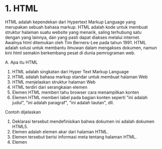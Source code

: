 # 1. HTML 
HTML adalah kependekan dari Hypertext Markup Language yang merupakan sebuah bahasa markup. HTML adalah kode untuk membuat struktur halaman suatu website yang menarik, saling terhubung satu dengan yang lainnya, dan yang pasti dapat diakses melalui internet. Awalnya html ditemukan oleh Tim Berners-Lee pada tahun 1991. HTML adalah solusi untuk membantu ilmuwan dalam mengakses dokumen, namun kini html semakin berkembang pesat di dunia pemrograman web.

A. Apa itu HTML
1. HTML adalah singkatan dari Hyper Text Markup Language
2. HTML adalah bahasa markup standar untuk membuat halaman Web
3. HTML menjelaskan struktur halaman Web
4. HTML terdiri dari serangkaian elemen
5. Elemen HTML memberi tahu browser cara menampilkan konten
6. Elemen HTML memberi label pada bagian konten seperti "ini adalah judul", "ini adalah paragraf", "ini adalah tautan", dll.

Contoh dijelaskan
1. Deklarasi tersebut <!DOCTYPE html>mendefinisikan bahwa dokumen ini adalah dokumen HTML5.
2. Elemen <html>adalah elemen akar dari halaman HTML.
3. Elemen tersebut <head>berisi informasi meta tentang halaman HTML.
4. Elemen <title>menentukan judul untuk halaman HTML (yang ditampilkan di bilah judul browser atau di tab halaman).
5. Elemen <body>mendefinisikan badan dokumen, dan merupakan wadah untuk semua konten yang terlihat, seperti judul, paragraf, gambar, hyperlink, tabel, daftar, dll.

B. Dokumen HTML

Semua dokumen HTML harus dimulai dengan deklarasi tipe dokumen: <!DOCTYPE html>. Dokumen HTML itu sendiri dimulai dengan <html>dan diakhiri dengan </html>. Bagian yang terlihat dari dokumen HTML adalah antara <body>dan </body>. Deklarasi tersebut <!DOCTYPE>mewakili tipe dokumen, dan membantu browser menampilkan halaman web dengan benar. Itu hanya boleh muncul sekali, di bagian atas halaman (sebelum tag HTML apa pun). Deklarasi ini <!DOCTYPE>tidak membedakan huruf besar-kecil. 

Atribut HTML memberikan informasi tambahan tentang elemen HTML.

C.	Atribut HTML
1. Semua elemen HTML dapat memiliki atribut
2. Atribut memberikan informasi tambahan tentang elemen
3. Atribut selalu ditentukan dalam tag awal
4. Atribut biasanya datang dalam pasangan nama/nilai seperti: name="value"
# Codingan coba.html
# <img width="749" alt="coba html" src="https://github.com/AdityaNugroho07/Pemrograman-web-1/assets/168439946/6422853d-138a-4904-9706-3c1af86205fd">
# Output coba.html
# <img width="355" alt="output coba html" src="https://github.com/AdityaNugroho07/Pemrograman-web-1/assets/168439946/a0787d26-4497-4739-a8e1-365dbfaf1912">
# <img width="342" alt="output coba html1" src="https://github.com/AdityaNugroho07/Pemrograman-web-1/assets/168439946/a7447149-5e3f-4293-ae79-ce3b497e8169">
D. HTML styles

Atribut HTML style digunakan untuk menambahkan gaya ke suatu elemen, warna, font, ukuran, dan lainnya. Atribut gaya HTML mengatur gaya suatu elemen HTM, dapat dilakukan dengan style atribut.

Ringkasan Bab
1. Gunakan style atribut untuk menata elemen HTML
2. Gunakan background-color untuk warna latar belakang
3. Gunakan color untuk warna teks
4. Gunakan font-family untuk font teks
5. Gunakan font-size untuk ukuran teks
6. Gunakan text-align untuk perataan teks
# Codingan Coba1.HTML
# <img width="395" alt="coba1 html" src="https://github.com/AdityaNugroho07/Pemrograman-web-1/assets/168439946/764ed8b8-9482-416f-9789-fba81846bd63">
# Output coba1.html
# <img width="368" alt="output coba1 html" src="https://github.com/AdityaNugroho07/Pemrograman-web-1/assets/168439946/d1e4cf1b-a5a6-4c59-80b1-5adf42666896">
# <img width="563" alt="output coba12 html" src="https://github.com/AdityaNugroho07/Pemrograman-web-1/assets/168439946/ebe6daca-511a-4ab7-8c2e-5a3c0dd47132">
# Codingan coba3.html
# <img width="608" alt="coba3 html" src="https://github.com/AdityaNugroho07/Pemrograman-web-1/assets/168439946/7a8fa44b-346b-405b-affb-22aa837f2f8f">
# Output coba3.html
# <img width="365" alt="output coba3 html" src="https://github.com/AdityaNugroho07/Pemrograman-web-1/assets/168439946/235524d7-fd49-4458-9973-4c0168092e11">
E. CSS Colors, Fonts and Sizes

Properti CSS color mendefinisikan warna teks yang akan digunakan. Properti font-family CSS mendefinisikan font yang akan digunakan. Properti CSS font-size menentukan ukuran teks yang akan digunakan.

Ringkasan Bab
1. Gunakan atribut HTML style untuk penataan gaya sebaris
2. Gunakan elemen HTML <style> untuk mendefinisikan CSS internal
3. Gunakan elemen HTML <link> untuk merujuk ke file CSS eksternal
4. Gunakan elemen HTML <head> untuk menyimpan elemen <style> dan <link>
5. Gunakan properti CSS color untuk warna teks
6. Gunakan properti CSS font-family untuk font teks
7. Gunakan properti CSS font-size untuk ukuran teks
8. Gunakan properti CSS border untuk batas
9. Gunakan properti CSS padding untuk ruang di dalam perbatasan
10. Gunakan properti CSS margin untuk ruang di luar batas
# Codingan coba4.html
# <img width="277" alt="coba4 html" src="https://github.com/AdityaNugroho07/Pemrograman-web-1/assets/168439946/f9b91793-6f5a-4ab7-a2fc-0aaeb9cf3af5">
# Output coba4.html
# <img width="366" alt="output coba4 html" src="https://github.com/AdityaNugroho07/Pemrograman-web-1/assets/168439946/d2d6ab36-ecaa-4468-92eb-5fce99c71121">

F. Computer code

HTML berisi beberapa elemen untuk mendefinisikan input pengguna dari kode komputer. 
Contoh:
<code>
x = 5;
y = 6;
z = x + y;
</code>
# Codingan computer code.html
# <img width="369" alt="computercode html" src="https://github.com/AdityaNugroho07/Pemrograman-web-1/assets/168439946/fe26472a-bd2d-40b3-9089-406eec93e409">
# Output computer code.html
# <img width="403" alt="output computer code html" src="https://github.com/AdityaNugroho07/Pemrograman-web-1/assets/168439946/cdb42bfe-fe1c-4ac6-a01f-6a3168e993f2">
G. Div Element HTML

Elemen tersebut digunakan sebagai wadah untuk elemen HTML lainnya. Elemen ini secara default adalah elemen blok, artinya elemen ini mengambil semua lebar yang tersedia, dan dilengkapi dengan jeda baris sebelum dan sesudahnya. Elemen tersebut tidak memiliki atribut yang diperlukan, tetapi style, class dan id bersifat umum. 
# Codingan div element.html
# <img width="350" alt="div element html" src="https://github.com/AdityaNugroho07/Pemrograman-web-1/assets/168439946/85fe7951-cc44-422b-8d8b-0e886ae173f7">
# Output div element.html
# <img width="447" alt="output div element html" src="https://github.com/AdityaNugroho07/Pemrograman-web-1/assets/168439946/1bdaab72-f946-4e0b-b244-a6cffcf750c5">
H. HTML Entities

Karakter yang dicadangkan dalam HTML harus diganti dengan entitas:
1. <(kurang dari)=<
2. >(lebih besar dari)=>

Jika menggunakan tanda kurang dari < atau lebih besar dari > dalam teks HTML, browser mungkin mencapurkannya dengan tag. Nama entitas atau nomor entitas dapat digunakan untuk menampilkan karakter HTML yang dicadangkan.

Contoh nama entitas:
   &entity_name;
Contoh nomor entitas:
   &entity_number;
# Codingan entities.html
# <img width="356" alt="entities html" src="https://github.com/AdityaNugroho07/Pemrograman-web-1/assets/168439946/b09b17af-afcb-4eb0-84cc-b6596a596c24">
# Output entities.html
# <img width="449" alt="output entities html" src="https://github.com/AdityaNugroho07/Pemrograman-web-1/assets/168439946/8c0b5550-1525-4b31-b9c8-b38ff1ba88ce">

I. HTML File Paths

Jalur file menjelaskan lokasi file dalam struktur folder situs web. Jalur file digunakan saat menautkan ke file eksternal, seperti:
1. Halaman web
2. Gambar-gambar
3. Lembar gaya
4. JavaScript

# Codingan file paths.HTML
# <img width="333" alt="file paths html" src="https://github.com/AdityaNugroho07/Pemrograman-web-1/assets/168439946/3f64c867-c2c9-4f86-9b1e-8bb080bc357b">
# Output file paths.HTML
# <img width="449" alt="output file paths html" src="https://github.com/AdityaNugroho07/Pemrograman-web-1/assets/168439946/94b61274-2240-4e84-ad31-f3ca7b344fa3">

# Codingan id atribut.html
# <img width="326" alt="id atribut html" src="https://github.com/AdityaNugroho07/Pemrograman-web-1/assets/168439946/47451253-2756-4632-8c86-d7ec77f6b63c">
# Output id 
# <img width="451" alt="output id atribut html" src="https://github.com/AdityaNugroho07/Pemrograman-web-1/assets/168439946/58bfbe60-2043-4adf-8a93-83c2dc49b293">

J. List HTML

Daftar tidak berurutan dimulai dengan ul tag. Setiap item daftar dimulai dengan li tag. Item daftar akan ditandai dengan poin (lingkaran hitam kecil) secara default. Daftar yang diurutkan dimulai dengan ol tag. Setiap item daftar dimulai dengan li tag. 

# Codingan list.html
# <img width="349" alt="list html" src="https://github.com/AdityaNugroho07/Pemrograman-web-1/assets/168439946/89cf0102-115a-456d-b4d3-768c0acd1904">
# Output list.html
# <img width="451" alt="output list html" src="https://github.com/AdityaNugroho07/Pemrograman-web-1/assets/168439946/1dbf988d-101e-403b-bb59-3446c1ecb54c">

# 2. CSS
CSS adalah bahasa Cascading Style Sheet dan biasanya digunakan untuk mengatur tampilan elemen yang tertulis dalam bahasa markup, seperti HTML. CSS berfungsi untuk memisahkan konten dari tampilan visualnya di situs.
A.	CSS Align

Untuk memusatkan elemen blok secara horizontal seperti div gunakan margin auto. Menyetel lebar elemen akan menceghnya meregang hingga ke tepi wadahnya. Elemen tersebut kemudian akan megambil lebar yang ditentukan, dan ruang yang tersisa akan di bagi rata antara dua margin. 
# Codingan align.html
# <img width="587" alt="align html" src="https://github.com/AdityaNugroho07/Pemrograman-web-1/assets/168439946/636012b1-dadc-4fe2-b48c-1e47e7ef82dc">
# Output align.html
# <img width="704" alt="output align html" src="https://github.com/AdityaNugroho07/Pemrograman-web-1/assets/168439946/4d892455-2f33-4250-8305-73d7481ad7f1">

B. CSS Background

Properti background CSS digunakan untuk menambahkan efek background pada elemen. Dengan CSS, warna paling sering ditentukan oleh: 
1. nama warna yang valid - seperti "merah"
2. nilai HEX - seperti "#ff0000"
3. nilai RGB - seperti "rgb(255,0,0)"
   
CSS background antara lain:
1. Background color
2. Background image
3. Background repeat
4. Background attachment
5. Background Shortland

# Codingan background.html
# <img width="389" alt="background html" src="https://github.com/AdityaNugroho07/Pemrograman-web-1/assets/168439946/265de5be-b8d1-4f06-abb3-7ede0637d494">
# Output background.html
# <img width="563" alt="output background html" src="https://github.com/AdityaNugroho07/Pemrograman-web-1/assets/168439946/594beeaf-5162-4ce3-8488-9964f0b0cdb9">

C. CSS Borders

Properti border-style menentukan jenis batas yang akan ditampilkan. 
Nilai-nilai berikut diperbolehkan:
1. dotted- Mendefinisikan batas titik-titik
2. dashed- Mendefinisikan batas putus-putus
3. solid- Mendefinisikan batas yang solid
4. double- Mendefinisikan perbatasan ganda
5. groove- Mendefinisikan batas beralur 3D. Efeknya bergantung pada nilai warna batas
6. ridge- Mendefinisikan batas bergerigi 3D. Efeknya bergantung pada nilai warna batas
7. inset- Mendefinisikan batas sisipan 3D. Efeknya bergantung pada nilai warna batas
8. outset- Mendefinisikan batas awal 3D. Efeknya bergantung pada nilai warna batas
9. none- Tidak mendefinisikan batas
10. hidden- Mendefinisikan perbatasan tersembunyi

Peoperti border-style dapat memiliki satu hingga empat nilai (untuk batas atas, kanan, batas bawah, dan kiri).

# Codingan borders.html
# <img width="424" alt="borders html" src="https://github.com/AdityaNugroho07/Pemrograman-web-1/assets/168439946/e988f928-78d0-44b3-8896-b67775655678">
# Output borders.html
# <img width="654" alt="output borders html" src="https://github.com/AdityaNugroho07/Pemrograman-web-1/assets/168439946/e5901041-5762-43ab-89b1-1b5eb4cedd11">

D. CSS Colors

Warna ditentukan menggunakan nama warna yang telah ditentukan sebelumnya, atau nilai RGB, HEX, HSL, RGBA, HSLA. Di CSS, warna dapat ditentukan dengan menggunakan nama warna ynag telah ditentukan sebelumnya. CSS/HTML mendukung 140 nama warna standar. 

# Codingan color names.html
# <img width="512" alt="color names html" src="https://github.com/AdityaNugroho07/Pemrograman-web-1/assets/168439946/127165f8-366b-43ae-af33-014588d8b516">
# Output colors names.html
# <img width="661" alt="output color names html" src="https://github.com/AdityaNugroho07/Pemrograman-web-1/assets/168439946/2037a676-2741-45de-81f9-71b74eb91bfb">

E. CSS Comments

Komentar digunakan untuk menjelaskan kode, dan mungkin membantu ketika mengedit kode sumber di kemudian hari. Komentar CSS ditempatkan di dalam style elemen, dimulai /* dan diakhiri dengan */ 

# Codingan comments.html
# <img width="367" alt="comments html" src="https://github.com/AdityaNugroho07/Pemrograman-web-1/assets/168439946/9951d66a-f8cc-402b-a8a9-fdd5881ef051">
# Output comments.html
# <img width="557" alt="output comments html" src="https://github.com/AdityaNugroho07/Pemrograman-web-1/assets/168439946/30d83c9a-b27e-4562-a570-c2db59d46a08">

F. CSS Dropdown

CSS) Kelas .dropdown  menggunakan position:relative, yang diperlukan ketika kita ingin konten dropdown ditempatkan tepat di bawah tombol dropdown (menggunakan position:absolute). Kelas .dropdown-content menyimpan konten dropdown yang sebenarnya. Ini disembunyikan secara default, dan akan ditampilkan saat diarahkan (lihat di bawah). Perhatikan min-width diatur ke 160px. Jangan ragu untuk mengubahnya. Tip: Jika Anda ingin lebar konten tarik-turun sama lebarnya dengan tombol tarik-turun, atur ke width100% (dan overflow:auto untuk mengaktifkan gulir pada layar kecil). Daripada menggunakan pembatas, kami menggunakan box-shadow properti CSS untuk membuat menu dropdown terlihat seperti "kartu". Selector :hover digunakan untuk menampilkan menu dropdown ketika pengguna menggerakkan mouse ke atas tombol dropdown.

# Codingan dropdown.html
# <img width="569" alt="dropdown html" src="https://github.com/AdityaNugroho07/Pemrograman-web-1/assets/168439946/c9245a93-422f-4171-a64f-3593eeea6247">
# Output dropdown.html
# <img width="557" alt="output dropdown html" src="https://github.com/AdityaNugroho07/Pemrograman-web-1/assets/168439946/35d98102-fc7f-4edd-afdf-4c39f12f6387">

G. CSS Float 

Properti ini float digunakan untuk memposisikan dan memformat konten, misalnya membiarkan gambar melayang ke kiri ke teks dalam wadah. Properti float dapat memiliki salah satu dari nilai berikut:

1. left- Elemen mengapung di sebelah kiri wadahnya
2. right- Elemen mengapung di sebelah kanan wadahnya
3. none- Elemen tidak melayang (akan ditampilkan tepat di tempat kemunculannya dalam teks). Ini adalah bawaannya
4. inherit- Elemen mewarisi nilai float dari induknya

Ketika kita menggunakan floatproperti, dan kita menginginkan elemen berikutnya di bawah (bukan di kanan atau kiri), kita harus menggunakan clear properti tersebut. Properti ini clearmenentukan apa yang harus terjadi dengan elemen yang berada di sebelah elemen mengambang.

Properti cleardapat memiliki salah satu dari nilai berikut:

1. none- Elemen tidak didorong ke bawah elemen melayang kiri atau kanan. Ini adalah bawaannya
2. left- Elemen didorong ke bawah elemen melayang kiri
3. right- Elemen didorong ke bawah elemen melayang kanan
4. both- Elemen didorong ke bawah elemen melayang kiri dan kanan
5. inherit- Elemen mewarisi nilai jelas dari induknya

# Codingan float.html
# <img width="677" alt="float html" src="https://github.com/AdityaNugroho07/Pemrograman-web-1/assets/168439946/072a42eb-f9f7-4c8f-92b4-5aa7f2c781a6">
# Output float.html
# <img width="877" alt="output float html" src="https://github.com/AdityaNugroho07/Pemrograman-web-1/assets/168439946/36653b5b-c979-403d-adf9-c24cff2fa7ef">

H. CSS Forms
# Codingan forms.html
# <img width="433" alt="forms html" src="https://github.com/AdityaNugroho07/Pemrograman-web-1/assets/168439946/a77e03ed-ec64-4ddd-b241-e5faf5e5a7ad">
# <img width="563" alt="output forms html" src="https://github.com/AdityaNugroho07/Pemrograman-web-1/assets/168439946/63bb7289-2562-4ad2-a88e-ebb3fdcb5e5c">

I. CSS How To

Saat browser membaca style sheet, browser akan memformat dokumen HTML sesuai dengan informasi di style sheet. Ada tiga cara menyisipkan style sheet:
1. CSS eksternal
2. CSS dalaman
3. CSS sebaris

# Codingan how to.html
# <img width="367" alt="how to html" src="https://github.com/AdityaNugroho07/Pemrograman-web-1/assets/168439946/66d653f0-92bf-420d-a9f6-e7083d5fef23">
# <img width="560" alt="output how to html" src="https://github.com/AdityaNugroho07/Pemrograman-web-1/assets/168439946/09ea25fa-9822-4f5e-b62f-8753b7efad8e">

J. CSS Tables

Untuk menentukan batas table di CSS, gunakan border properti. Properti ini border-collapse menetapkan apakah batas table harus diciutkan menjadi satu batas. Contoh:

table {
border-collapse: collapse;
}

Jika hanya menginginkan batas di sekeliling table, cukup tentukan border properti untuk table. Contoh:

table {
border: 1pxsolid;
}

# Codingan table.html
# <img width="341" alt="table html" src="https://github.com/AdityaNugroho07/Pemrograman-web-1/assets/168439946/89f42390-45d2-4d97-a435-9edb7b2abe0b">
# Output table.html
# <img width="466" alt="output table html" src="https://github.com/AdityaNugroho07/Pemrograman-web-1/assets/168439946/9bb63e26-19e4-46c8-be62-dbeb3ff6e04d">

# 3. JavaScript
Operasi aritmatika pada umumnya beroperasi pada dua bilangan. kedua angka tersebut dapat berupa literal
contoh:

let x = 100 + 50;
# Codingan arithmetic.html
# <img width="410" alt="arithmetic html" src="https://github.com/AdityaNugroho07/Pemrograman-web-1/assets/168439946/52e12ece-ebcb-4e1f-8b5b-2532e0800b4d">
# Output arithmetic.html
# <img width="446" alt="output arithmetic html" src="https://github.com/AdityaNugroho07/Pemrograman-web-1/assets/168439946/afcd1da7-35aa-4c5b-a38a-1d90af7e1ded">






















































   

















